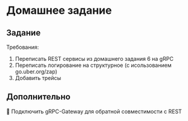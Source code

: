 # Домашнее задание

## Задание

Требования:
1) Переписать REST сервисы из домашнего задания 6 на gRPC 
2) Переписать логирование на структурное (с исользованием go.uber.org/zap)
3) Добавить трейсы

## Дополнительно
💎 Подключить gRPC-Gateway для обратной совместимости с REST